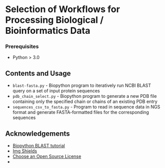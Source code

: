 # Selection of Workflows for Processing Biological / Bioinformatics Data

<!-- GETTING STARTED -->

### Prerequisites

* Python > 3.0


<!-- USAGE EXAMPLES -->
## Contents and Usage 

* `blast-fasta.py` - Biopython program to iteratively run NCBI BLAST query on a set of input protein sequences
* `pdb_chain_select.py` - Biopython program to generate a new PDB file containing only the 
specified chain or chains of an existing PDB entry
* `sequences_csv_to_fasta.py` - Program to read in sequence data in NGS format and generate FASTA-formatted files for the corresponding sequences

<!-- ACKNOWLEDGEMENTS -->
## Acknowledgements
* [Biopython BLAST tutorial](https://biopython-tutorial.readthedocs.io/en/latest/notebooks/07%20-%20Blast.html)
* [Img Shields](https://shields.io)
* [Choose an Open Source License](https://choosealicense.com)
* 
